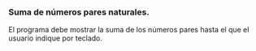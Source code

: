 ### Suma de números pares naturales.

El programa debe mostrar la suma de los números pares hasta el que el usuario indique por teclado.